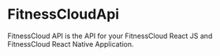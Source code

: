 # FitnessCloudApi
 
FitnessCloud API is the API for your FitnessCloud React JS and FitnessCloud React Native Application.
